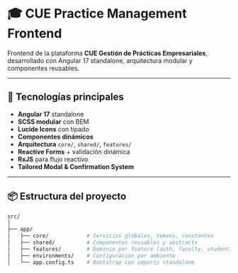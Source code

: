 # 🎓 CUE Practice Management Frontend

Frontend de la plataforma **CUE Gestión de Prácticas Empresariales**, desarrollado con Angular 17 standalone, arquitectura modular y componentes reusables.

---

## 🚀 Tecnologías principales

- **Angular 17** standalone
- **SCSS modular** con BEM
- **Lucide Icons** con tipado
- **Componentes dinámicos**
- **Arquitectura** `core/`, `shared/`, `features/`
- **Reactive Forms** + validación dinámica
- **RxJS** para flujo reactivo
- **Tailored Modal & Confirmation System**

---

## 📦 Estructura del proyecto

```bash
src/
│
├── app/
│   ├── core/            # Servicios globales, tokens, constantes
│   ├── shared/          # Componentes reusables y abstracts
│   ├── features/        # Dominio por feature (auth, faculty, student, etc.)
│   ├── environments/    # Configuración por ambiente
│   └── app.config.ts    # Bootstrap con imports standalone

